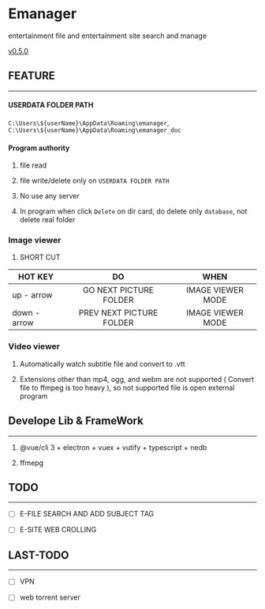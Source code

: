 # Emanager

entertainment file and entertainment site search and manage

[v0.5.0](https://github.com/dbstpwlsWork32/Emanager/releases/tag/v0.5.0)

## FEATURE
---

#### USERDATA FOLDER PATH

`C:\Users\${userName}\AppData\Roaming\emanager`, `C:\Users\${userName}\AppData\Roaming\emanager_doc`

#### Program authority

1. file read

2. file write/delete only on `USERDATA FOLDER PATH`

3. No use any server

4. In program when click `Delete` on dir card, do delete only `database`, not delete real folder

### Image viewer

1. SHORT CUT

| HOT KEY | DO  | WHEN  |
| ---------------------|:---------------------:|:-------------------:|
| up - arrow            |  GO NEXT PICTURE FOLDER  | IMAGE VIEWER MODE  |
| down - arrow          |  PREV NEXT PICTURE FOLDER  | IMAGE VIEWER MODE  |

### Video viewer

1. Automatically watch subtitle file and convert to .vtt

2. Extensions other than mp4, ogg, and webm are not supported ( Convert file to ffmpeg is too heavy ), so not supported file is open external program


## Develope Lib & FrameWork
---

1. @vue/cli 3 + electron + vuex + vutify + typescript + nedb

2. ffmepg

## TODO
---

- [ ] E-FILE SEARCH AND ADD SUBJECT TAG

- [ ] E-SITE WEB CROLLING

## LAST-TODO
---

- [ ] VPN

- [ ] web torrent server
